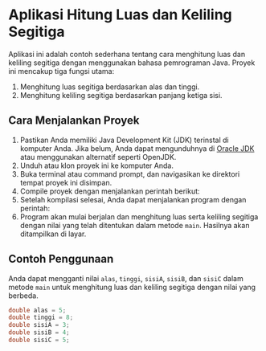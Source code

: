 # Aplikasi Hitung Luas dan Keliling Segitiga
Aplikasi ini adalah contoh sederhana tentang cara menghitung luas dan keliling segitiga dengan menggunakan bahasa pemrograman Java. Proyek ini mencakup tiga fungsi utama:
1. Menghitung luas segitiga berdasarkan alas dan tinggi.
2. Menghitung keliling segitiga berdasarkan panjang ketiga sisi.

## Cara Menjalankan Proyek
1. Pastikan Anda memiliki Java Development Kit (JDK) terinstal di komputer Anda. Jika belum, Anda dapat mengunduhnya di [Oracle JDK](https://www.oracle.com/java/technologies/javase-downloads.html) atau menggunakan alternatif seperti OpenJDK.
2. Unduh atau klon proyek ini ke komputer Anda.
3. Buka terminal atau command prompt, dan navigasikan ke direktori tempat proyek ini disimpan.
4. Compile proyek dengan menjalankan perintah berikut: 
5. Setelah kompilasi selesai, Anda dapat menjalankan program dengan perintah:
6. Program akan mulai berjalan dan menghitung luas serta keliling segitiga dengan nilai yang telah ditentukan dalam metode `main`. Hasilnya akan ditampilkan di layar.

## Contoh Penggunaan
Anda dapat mengganti nilai `alas`, `tinggi`, `sisiA`, `sisiB`, dan `sisiC` dalam metode `main` untuk menghitung luas dan keliling segitiga dengan nilai yang berbeda.
```java
double alas = 5;
double tinggi = 8;
double sisiA = 3;
double sisiB = 4;
double sisiC = 5;
